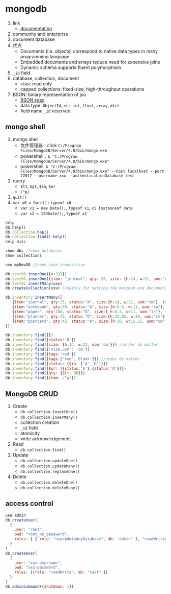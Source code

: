 # mongodb

1. link
   * [documentation](https://docs.mongodb.com/)
2. community and enterprise
3. document database
4. 优点
   * Documents (i.e. objects) correspond to native data types in many programming language
   * Embedded documents and arrays reduce need for expensive joins
   * Dynamic schema supports fluent polymorphism
5. `_id` field
6. database, collection, document
   * `view`: read only
   * capped collections: fixed-size, high-throughput operations
7. BSON: binary representation of jso
   * [BSON spec](http://bsonspec.org/)
   * data type: `ObjectId`, `str`, `int`, `float`, `array`, `dict`
   * field name `_id` reserved

## mongo shell

1. mongo shell
   * 文件管理器：click `C:/Program Files/MongoDB/Server/4.0/bin/mongo.exe`
   * powershell：`& "C:/Program Files/MongoDB/Server/4.0/bin/mongo.exe"`
   * powershell: `& "C:/Program Files/MongoDB/Server/4.0/bin/mongo.exe" --host localhost --port 27017 --username xxx --authenticationDatabase test`
2. query
   * `$lt`, `$gt`, `$in`, `$or`
   * `/^p/`
3. `quit()`
4. `var x0 = Date();` `typeof x0`
   * `var x1 = new Date();`, `typeof x1`, `x1 instanceof Date`
   * `var x2 = ISODate();`, `typeof x2`

```javascript
help
db.help()
db.collection.hep()
db.collection.find().help()
help misc

show dbs //show databases
show collections

use myNewDB //name case insensitive

db.test00.inserOne({x:233})
db.test01.inserOne({item: "journal", qty: 25, size: {h:14, w:21, uom:"cm"}, tags: ["blank","red"]})
db.test02.insertMany(xxx)
db.createCollection(xxx) //mainly for setting the maximum and documentation validation
```

```javascript
db.inventory.insertMany([
   {item:"journal", qty:25, status:"A", size:{h:14, w:21, uom:"cm"}, tags:["blank", "red"]},
   {item:"notebook", qty:50, status:"A", size:{h:8.5, w:11, uom:"in"}, tags:["red", "blank"]},
   {item:"paper", qty:100, status:"D", size:{ h:8.5, w:11, uom:"in"}, tags:["red", "blank", "plain"]},
   {item:"planner", qty:75, status:"D", size:{h:22.85, w:30, uom:"cm"}, tags:["blank", "red"] },
   {item:"postcard", qty:45, status:"A", size:{h:10, w:15.25, uom:"cm" }, tags:["blue"]}
]);

db.inventory.find({})
db.inventory.find({status:'D'})
db.inventory.find({size: {h:14, w:21, uom:'cm'}}) //order do matter
db.inventory.find({'size.uom': 'cm'})
db.inventory.find({tags:'red'})
db.inventory.find({tags:['red','blank']}) //order do matter
db.inventory.find({status: {$in: ['A','D']}})
db.inventory.find({$or: [{status:'A'},{status:'D'}]})
db.inventory.find({qty: {$lt: 30}})
db.inventory.find({item: /^p/})
```

## MongoDB CRUD

1. Create
   * `db.collection.insertOne()`
   * `db.collection.inserMany()`
   * collection creation
   * `_id` field
   * atomicity
   * write acknowledgement
2. Read
   * `db.collection.find()`
3. Update
   * `db.collection.updateOne()`
   * `db.collection.updateMany()`
   * `db.collection.replaceOne()`
4. Delete
   * `db.collection.deleteOne()`
   * `db.collection.deleteMany()`

## access control

```javascript
use admin
db.createUser(
  {
    user: "root",
    pwd: "root_no_password",
    roles: [ { role: "userAdminAnyDatabase", db: "admin" }, "readWriteAnyDatabase" ]
  }
)
db.createUser(
  {
    user: "xxx-username",
    pwd: "xxx-password",
    roles: [{role: "readWrite", db: "test" }]
  }
)
db.adminCommand({shutdown: 1})
```
